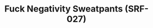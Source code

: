 ---
ee_id: '4297'
site: '1'
type: '2'
url: 2015-159-fuck-negativity-sweatpants-srf-027
title: Fuck Negativity Sweatpants (SRF-027)
year: '2015'
display_year: '2015'
medium: Sweats
dims:
pitch:
ps:
live_url:
related: "[4277] [2014-088-going-negative-lakes] 2014-088 Going Negative / Lakes"
youtube:
related_code:
imgs: Fuck-Negativity-Sweatpants-2015-159-full-database-ih.jpg
subheading:
download:
add_credit:
commission:
layout: things-i-made
---